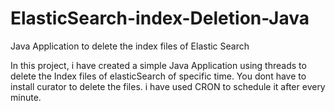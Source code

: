 # ElasticSearch-index-Deletion-Java
Java Application to delete the index files of Elastic Search

In this project, i have created a simple Java Application using threads to delete the Index files of elasticSearch of specific time. You dont have to install curator to delete the files. i have used CRON to schedule it after every minute.